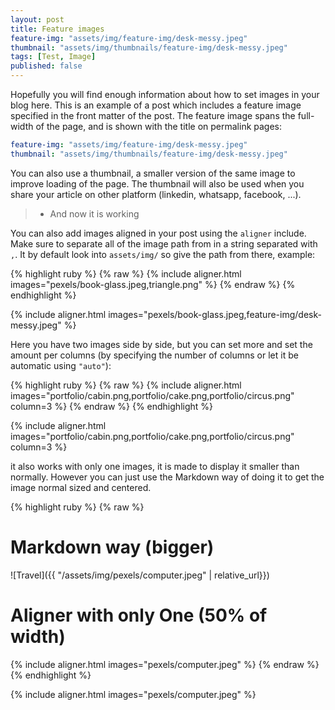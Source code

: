 ```yaml
---
layout: post
title: Feature images
feature-img: "assets/img/feature-img/desk-messy.jpeg"
thumbnail: "assets/img/thumbnails/feature-img/desk-messy.jpeg"
tags: [Test, Image]
published: false
---
```


Hopefully you will find enough information about how to set images in your blog here.
This is an example of a post which includes a feature image specified in the front matter of the post. 
The feature image spans the full-width of the page, and is shown with the title on permalink pages:

```yaml
feature-img: "assets/img/feature-img/desk-messy.jpeg"
thumbnail: "assets/img/thumbnails/feature-img/desk-messy.jpeg" 
```

You can also use a thumbnail, a smaller version of the same image to improve loading of the page.
The thumbnail will also be used when you share your article on other platform (linkedin, whatsapp, facebook, ...).

>  - And now it is working

You can also add images aligned in your post using the `aligner` include.
Make sure to separate all of the image path from in a string separated with `,`.
It by default look into `assets/img/` so give the path from there, example:

{% highlight ruby %}
{% raw %}
{% include aligner.html images="pexels/book-glass.jpeg,triangle.png" %}
{% endraw %}
{% endhighlight %}

{% include aligner.html images="pexels/book-glass.jpeg,feature-img/desk-messy.jpeg" %}


Here you have two images side by side, but you can set more and set the amount per columns 
(by specifying the number of columns or let it be automatic using `"auto"`):

{% highlight ruby %}
{% raw %}
{% include aligner.html images="portfolio/cabin.png,portfolio/cake.png,portfolio/circus.png" column=3 %}
{% endraw %}
{% endhighlight %}

{% include aligner.html images="portfolio/cabin.png,portfolio/cake.png,portfolio/circus.png" column=3 %}

it also works with only one images, it is made to display it smaller than normally.
However you can just use the Markdown way of doing it to get the image normal sized and centered.

{% highlight ruby %}
{% raw %}
# Markdown way (bigger)
![Travel]({{ "/assets/img/pexels/computer.jpeg" | relative_url}})
# Aligner with only One (50% of width)
{% include aligner.html images="pexels/computer.jpeg" %}
{% endraw %}
{% endhighlight %}

{% include aligner.html images="pexels/computer.jpeg" %}